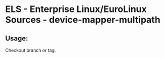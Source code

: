 # ELS - Enterprise Linux/EuroLinux Sources - device-mapper-multipath 
## Usage:
  Checkout branch or tag.

